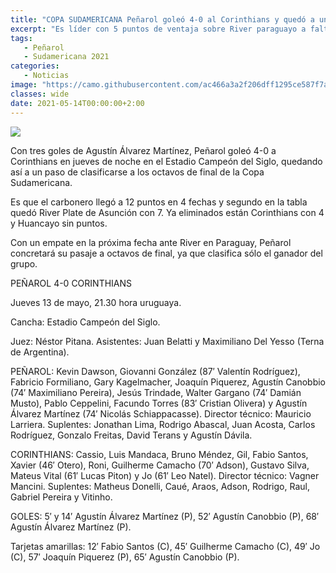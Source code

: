 ```yaml
---
title: "COPA SUDAMERICANA Peñarol goleó 4-0 al Corinthians y quedó a un paso de los octavos de final"
excerpt: "Es líder con 5 puntos de ventaja sobre River paraguayo a falta de dos fechas."
tags:
   - Peñarol
   - Sudamericana 2021
categories:
   - Noticias
image: "https://camo.githubusercontent.com/ac466a3a2f206dff1295ce587f7a19a85c46458df8d27b534c47ba0d7bc17b2c/68747470733a2f2f7777772e72657075626c6963612e636f6d2e75792f77702d636f6e74656e742f75706c6f6164732f323032312f30352f50656e61726f6c2d436f72696e746869616e732d312e6a7067"
classes: wide
date: 2021-05-14T00:00:00+2:00
---
```



<img src="https://camo.githubusercontent.com/ac466a3a2f206dff1295ce587f7a19a85c46458df8d27b534c47ba0d7bc17b2c/68747470733a2f2f7777772e72657075626c6963612e636f6d2e75792f77702d636f6e74656e742f75706c6f6164732f323032312f30352f50656e61726f6c2d436f72696e746869616e732d312e6a7067">


Con tres goles de Agustín Álvarez Martínez, Peñarol goleó 4-0 a Corinthians en jueves de noche en el Estadio Campeón del Siglo, quedando así a un paso de clasificarse a los octavos de final de la Copa Sudamericana.


Es que el carbonero llegó a 12 puntos en 4 fechas y segundo en la tabla quedó River Plate de Asunción con 7. Ya eliminados están Corinthians con 4 y Huancayo sin puntos.


Con un empate en la próxima fecha ante River en Paraguay, Peñarol concretará su pasaje a octavos de final, ya que clasifica sólo el ganador del grupo.


PEÑAROL 4-0 CORINTHIANS


Jueves 13 de mayo, 21.30 hora uruguaya.


Cancha: Estadio Campeón del Siglo.


Juez: Néstor Pitana. Asistentes: Juan Belatti y Maximiliano Del Yesso (Terna de Argentina).


PEÑAROL: Kevin Dawson, Giovanni González (87′ Valentín Rodríguez), Fabricio Formiliano, Gary Kagelmacher, Joaquín Piquerez, Agustín Canobbio (74′ Maximiliano Pereira), Jesús Trindade, Walter Gargano (74′ Damián Musto), Pablo Ceppelini, Facundo Torres (83′ Cristian Olivera) y Agustín Álvarez Martínez (74′ Nicolás Schiappacasse). Director técnico: Mauricio Larriera. Suplentes: Jonathan Lima, Rodrigo Abascal, Juan Acosta, Carlos Rodríguez, Gonzalo Freitas, David Terans y Agustín Dávila.


CORINTHIANS: Cassio, Luis Mandaca, Bruno Méndez, Gil, Fabio Santos, Xavier (46′ Otero), Roni, Guilherme Camacho (70′ Adson), Gustavo Silva, Mateus Vital (61′ Lucas Piton) y Jo (61′ Leo Natel). Director técnico: Vagner Mancini. Suplentes: Matheus Donelli, Caué, Araos, Adson, Rodrigo, Raul, Gabriel Pereira y Vitinho.


GOLES: 5′ y 14′ Agustín Álvarez Martínez (P), 52′ Agustín Canobbio (P), 68′ Agustín Álvarez Martínez (P).


Tarjetas amarillas: 12′ Fabio Santos (C), 45′ Guilherme Camacho (C), 49′ Jo (C), 57′ Joaquín Piquerez (P), 65′ Agustín Canobbio (P).


